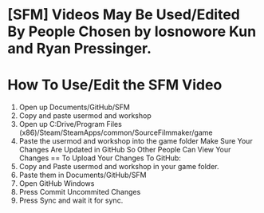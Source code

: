 [SFM] Videos May Be Used/Edited By People Chosen by Iosnowore Kun and Ryan Pressinger.
===
How To Use/Edit the SFM Video
===
1. Open up Documents/GitHub/SFM
2. Copy and paste usermod and workshop
3. Open up C:Drive/Program Files (x86)/Steam/SteamApps/common/SourceFilmmaker/game
4. Paste the usermod and workshop into the game folder
Make Sure Your Changes Are Updated in GitHub So Other People Can View Your Changes
==
To Upload Your Changes To GitHub:
1. Copy and Paste usermod and workshop in your game folder.
2. Paste them in Documents/GitHub/SFM
3. Open GitHub Windows
4. Press Commit Uncommited Changes
5. Press Sync and wait it for sync.

